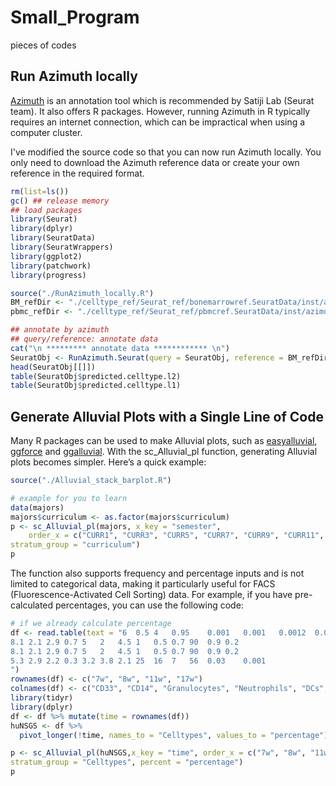 # Small_Program
 pieces of codes

## Run Azimuth locally
[Azimuth](https://satijalab.org/azimuth/) is an annotation tool which is recommended by Satiji Lab (Seurat team).
 It also offers R packages. However, running Azimuth in R typically requires an internet connection, which can be impractical when using a computer cluster.

I've modified the source code so that you can now run Azimuth locally. You only need to download the Azimuth reference data or create your own reference in the required format.

```r
rm(list=ls())
gc() ## release memory
## load packages
library(Seurat)
library(dplyr)
library(SeuratData)
library(SeuratWrappers)
library(ggplot2)
library(patchwork)
library(progress)

source("./RunAzimuth_locally.R")
BM_refDir <- "./celltype_ref/Seurat_ref/bonemarrowref.SeuratData/inst/azimuth" ## Azimuth reference for bone marrow
pbmc_refDir <- "./celltype_ref/Seurat_ref/pbmcref.SeuratData/inst/azimuth" ## Azimuth reference for PBMC

## annotate by azimuth
## query/reference: annotate data
cat("\n ********* annotate data ************ \n")
SeuratObj <- RunAzimuth.Seurat(query = SeuratObj, reference = BM_refDir, assay = "RNA")
head(SeuratObj[[]])
table(SeuratObj$predicted.celltype.l2)
table(SeuratObj$predicted.celltype.l1)
```
## Generate Alluvial Plots with a Single Line of Code
Many R packages can be used to make Alluvial plots, such as [easyalluvial](https://erblast.github.io/easyalluvial/), [ggforce](https://ggforce.data-imaginist.com/reference/geom_parallel_sets.html) and [ggalluvial](https://corybrunson.github.io/ggalluvial/).
With the sc_Alluvial_pl function, generating Alluvial plots becomes simpler. Here’s a quick example:
```R
source("./Alluvial_stack_barplot.R")

# example for you to learn
data(majors)
majors$curriculum <- as.factor(majors$curriculum)
p <- sc_Alluvial_pl(majors, x_key = "semester", 
    order_x = c("CURR1", "CURR3", "CURR5", "CURR7", "CURR9", "CURR11", "CURR13", "CURR15"),
stratum_group = "curriculum")
p
```

The function also supports frequency and percentage inputs and is not limited to categorical data, making it particularly useful for FACS (Fluorescence-Activated Cell Sorting) data. 
For example, if you have pre-calculated percentages, you can use the following code:
```R
# if we already calculate percentage
df <- read.table(text = "6  0.5 4   0.95    0.001   0.001   0.0012  0.01    0.0013  0.0025  91  0.75    0.95
8.1 2.1 2.9 0.7 5   2   4.5 1   0.5 0.7 90  0.9 0.2
8.1 2.1 2.9 0.7 5   2   4.5 1   0.5 0.7 90  0.9 0.2
5.3 2.9 2.2 0.3 3.2 3.8 2.1 25  16  7   56  0.03    0.001
")
rownames(df) <- c("7w", "8w", "11w", "17w")
colnames(df) <- c("CD33", "CD14", "Granulocytes", "Neutrophils", "DCs", "M1", "M2", "CD3", "CD4", "CD8", "B cell", "NK cell", "Plasma cell")
library(tidyr)
library(dplyr)
df <- df %>% mutate(time = rownames(df))
huNSGS <- df %>%
  pivot_longer(!time, names_to = "Celltypes", values_to = "percentage")

p <- sc_Alluvial_pl(huNSGS,x_key = "time", order_x = c("7w", "8w", "11w", "17w"),
stratum_group = "Celltypes", percent = "percentage")
p
```
